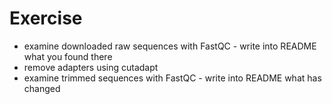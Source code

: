 # Exercise

- examine downloaded raw sequences with FastQC - write into README what you found there
- remove adapters using cutadapt
- examine trimmed sequences with FastQC - write into README what has changed
